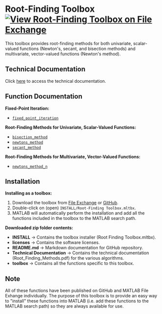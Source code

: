 # Root-Finding Toolbox [![View Root-Finding Toolbox on File Exchange](https://www.mathworks.com/matlabcentral/images/matlab-file-exchange.svg)](https://www.mathworks.com/matlabcentral/fileexchange/119168-root-finding-toolbox)

This toolbox provides root-finding methods for both univariate, scalar-valued functions (Newton's, secant, and bisection methods) and multivariate, vector-valued functions (Newton's method).


## Technical Documentation

Click [here](https://tamaskis.github.io/files/Root_Finding_Methods.pdf) to access the technical documentation.


## Function Documentation

**Fixed-Point Iteration:**
  - [`fixed_point_iteration`](https://github.com/tamaskis/fixed_point_iteration-MATLAB)

**Root-Finding Methods for Univariate, Scalar-Valued Functions:**
  - [`bisection_method`](https://github.com/tamaskis/bisection_method-MATLAB)
  - [`newtons_method`](https://github.com/tamaskis/newtons_method-MATLAB)
  - [`secant_method`](https://github.com/tamaskis/secant_method-MATLAB)

**Root-Finding Methods for Multivariate, Vector-Valued Functions:**
  - [`newtons_method_n`](https://github.com/tamaskis/newtons_method_n-MATLAB)



## Installation

**Installing as a toolbox:**
1. Download the toolbox from [File Exchange]() or [GitHub](https://github.com/tamaskis/Root_Finding_Toolbox-MATLAB).
2. Double-click on (open) `INSTALL/Root-Finding Toolbox.mltbx`.
3. MATLAB will automatically perform the installation and add all the functions included in the toolbox to the MATLAB search path.

**Downloaded zip folder contents:**
  - **INSTALL** → Contains the toolbox installer (Root Finding Toolbox.mltbx).
  - **licenses** → Contains the software licenses.
  - **README.md** → Markdown documentation for GitHub repository.
  - **Technical Documentation** → Contains the technical documentation (Root_Finding_Methods.pdf) for the various algorithms.
  - **toolbox** → Contains all the functions specific to this toolbox.
  

## Note

All of these functions have been published on GitHub and MATLAB File Exhange individually. The purpose of this toolbox is to provide an easy way to "install" these functions into MATLAB (i.e. add these functions to the MATLAB search path) so they are always available for use.
